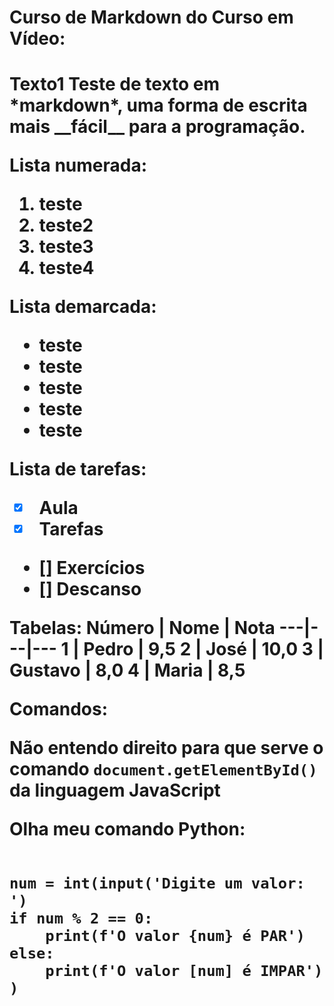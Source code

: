 # Curso de Markdown do Curso em Vídeo:

<h1>Texto1
Teste de texto em *markdown*, uma forma de escrita mais __fácil__ para a programação.

Lista numerada:
1. teste
2. teste2
3. teste3
4. teste4

Lista demarcada:
* teste
* teste
 * teste
  * teste
   * teste

Lista de tarefas:
- [x] Aula
- [x] Tarefas
- [] Exercícios
- [] Descanso

Tabelas:
Número | Nome | Nota
---|---|---
1 | Pedro | 9,5
2 | José | 10,0
3 | Gustavo | 8,0
4 | Maria | 8,5

Comandos:

Não entendo direito para que serve o comando `document.getElementById()` da linguagem JavaScript

Olha meu comando Python:
```

num = int(input('Digite um valor: ')
if num % 2 == 0:
    print(f'O valor {num} é PAR')
else:
    print(f'O valor [num] é IMPAR')
)

```